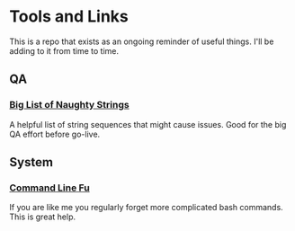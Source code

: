 # Tools and Links
This is a repo that exists as an ongoing reminder of useful things.  I'll be adding to it from time to time.

## QA
### [Big List of Naughty Strings](https://github.com/minimaxir/big-list-of-naughty-strings)
A helpful list of string sequences that might cause issues.  Good for the big QA effort before go-live.

## System
### [Command Line Fu](https://www.commandlinefu.com/commands/browse)
If you are like me you regularly forget more complicated bash commands. This is great help.

